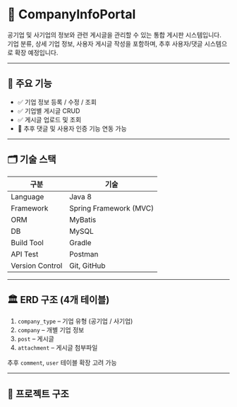 # 🏢 CompanyInfoPortal

공기업 및 사기업의 정보와 관련 게시글을 관리할 수 있는 통합 게시판 시스템입니다.  
기업 분류, 상세 기업 정보, 사용자 게시글 작성을 포함하며, 추후 사용자/댓글 시스템으로 확장 예정입니다.

---

## 📌 주요 기능

- ✅ 기업 정보 등록 / 수정 / 조회
- ✅ 기업별 게시글 CRUD
- ✅ 게시글 업로드 및 조회
- 🔄 추후 댓글 및 사용자 인증 기능 연동 가능

---

## 🗂️ 기술 스택

| 구분 | 기술 |
|------|------|
| Language | Java 8 |
| Framework | Spring Framework (MVC) |
| ORM | MyBatis |
| DB | MySQL  |
| Build Tool | Gradle |
| API Test | Postman |
| Version Control | Git, GitHub |

---

## 🏛️ ERD 구조 (4개 테이블)

1. `company_type` – 기업 유형 (공기업 / 사기업)
2. `company` – 개별 기업 정보
3. `post` – 게시글
4. `attachment` – 게시글 첨부파일

추후 `comment`, `user` 테이블 확장 고려 가능

---

## 📁 프로젝트 구조
